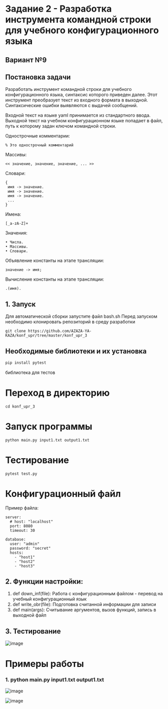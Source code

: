 # Задание 2 - Разработка инструмента командной строки для учебного конфигурационного языка
## Вариант №9
## Постановка задачи
Разработать инструмент командной строки для учебного конфигурационного 
языка, синтаксис которого приведен далее. Этот инструмент преобразует текст из 
входного формата в выходной. Синтаксические ошибки выявляются с выдачей 
сообщений.

Входной текст на языке yaml принимается из стандартного ввода. Выходной 
текст на учебном конфигурационном языке попадает в файл, путь к которому 
задан ключом командной строки.

Однострочные комментарии:
```
% Это однострочный комментарий
```
Массивы:
```
<< значение, значение, значение, ... >>
```
Словари:
```
{
 имя -> значение.
 имя -> значение.
 имя -> значение.
 ...
}
```
Имена:
```
[_a-zA-Z]+
```
Значения:
```
• Числа.
• Массивы.
• Словари.
```
Объявление константы на этапе трансляции:
```
значение -> имя;
```
Вычисление константы на этапе трансляции:
```
.(имя).
```
## 1. Запуск
Для автоматической сборки запустите файл bash.sh
Перед запуском необходимо клонировать репозиторий в среду разработки
```
git clone https://github.com/AZAZA-YA-KAZA/konf_upr/tree/master/konf_upr_3
```
## Необходимые библиотеки и их установка
```Bash
pip install pytest
```
библиотека для тестов
# Переход в директорию
```shell
cd konf_upr_3
```
# Запуск программы
```shell
python main.py input1.txt output1.txt
```
# Тестирование
```shell
pytest test.py
```
# Конфигурационный файл
Пример файла:
```
server:
  # host: "localhost"
  port: 8080
  timeout: 30

database:
  user: "admin"
  password: "secret"
  hosts:
    - "host1"
    - "host2"
    - "host3"

```
## 2. Функции настройки:
1. def down_inf(file): Работа с конфигурационным файлом - перевод на учебный конфигурационный язык
2. def write_obr(file): Подготовка считанной информации для записи
3. def main(args): Считывание аргументов, вызов функций, запись в выходной файл
## 3. Тестирование
![image](https://github.com/user-attachments/assets/e842523c-9033-4cb7-93d8-afc98c69b88b)
# Примеры работы
### 1. python main.py input1.txt output1.txt
![image](https://github.com/user-attachments/assets/3495e8d3-7155-419c-b0d3-8161fc6c139e)


![image](https://github.com/user-attachments/assets/31bb68c2-af49-4d7e-acb1-74bffcfdbe15)
